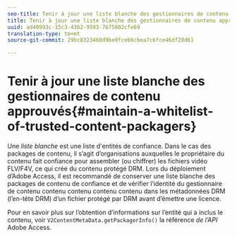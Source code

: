 ```yaml
---
seo-title: Tenir à jour une liste blanche des gestionnaires de contenu approuvés
title: Tenir à jour une liste blanche des gestionnaires de contenu approuvés
uuid: ad40993c-15c3-43b2-9593-7b75802cfe69
translation-type: tm+mt
source-git-commit: 29bc8323460d9be0fce66cbea7c6fce46df20d61

---
```



# Tenir à jour une liste blanche des gestionnaires de contenu approuvés{#maintain-a-whitelist-of-trusted-content-packagers}

Une *liste blanche* est une liste d&#39;entités de confiance. Dans le cas des packages de contenu, il s’agit d’organisations auxquelles le propriétaire du contenu fait confiance pour assembler (ou chiffrer) les fichiers vidéo FLV/F4V, ce qui crée du contenu protégé DRM. Lors du déploiement d’Adobe Access, il est recommandé de conserver une liste blanche des packages de contenu de confiance et de vérifier l’identité du gestionnaire de contenu contenu contenu contenu contenu dans les métadonnées DRM (l’en-tête DRM) d’un fichier protégé par DRM avant d’émettre une licence.

Pour en savoir plus sur l’obtention d’informations sur l’entité qui a inclus le contenu, voir `V2ContentMetaData.getPackagerInfo()` la référence *de l’API* Adobe Access.
